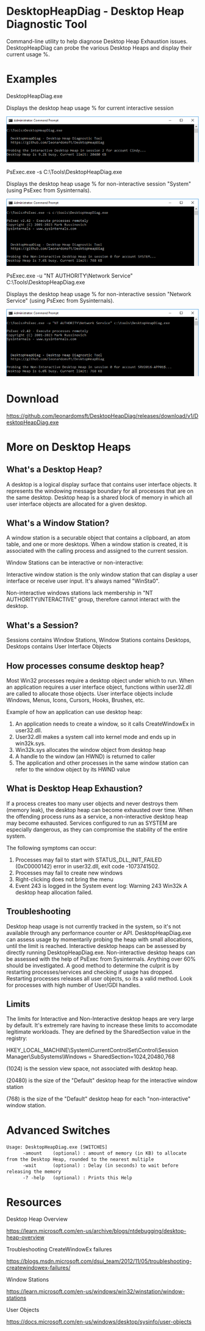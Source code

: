 # DesktopHeapDiag - Desktop Heap Diagnostic Tool

Command-line utility to help diagnose Desktop Heap Exhaustion issues.
DesktopHeapDiag can probe the various Desktop Heaps and display their current usage %.

# Examples

DesktopHeapDiag.exe

Displays the desktop heap usage % for current interactive session

![Alt text](screenshots/image1.png)


PsExec.exe -s C:\Tools\DesktopHeapDiag.exe
	
Displays the desktop heap usage % for non-interactive session "System" (using PsExec from Sysinternals).

![Alt text](screenshots/image2.png)


PsExec.exe -u "NT AUTHORITY\Network Service" C:\Tools\DesktopHeapDiag.exe

Displays the desktop heap usage % for non-interactive session "Network Service" (using PsExec from Sysinternals).

![Alt text](screenshots/image3.png)


# Download

https://github.com/leonardomsft/DesktopHeapDiag/releases/download/v1/DesktopHeapDiag.exe


# More on Desktop Heaps

## What's a Desktop Heap?
A desktop is a logical display surface that contains user interface objects. 
It represents the windowing message boundary for all processes that are on the same desktop.
Desktop heap is a shared block of memory in which all user interface objects are allocated for a given desktop.

## What's a Window Station?
A window station is a securable object that contains a clipboard, an atom table, and one or more desktops.
When a window station is created, it is associated with the calling process and assigned to the current session.

Window Stations can be interactive or non-interactive:

Interactive window station is the only window station that can display a user interface or receive user input. It's always named "WinSta0".

Non-interactive windows stations lack membership in "NT AUTHORITY\INTERACTIVE" group, therefore cannot interact with the desktop.

## What's a Session?
Sessions contains Window Stations, Window Stations contains Desktops, Desktops contains User Interface Objects

## How processes consume desktop heap?
Most Win32 processes require a desktop object under which to run. 
When an application requires a user interface object, functions within user32.dll are called to allocate those objects.
User interface objects include Windows, Menus, Icons, Cursors, Hooks, Brushes, etc.

Example of how an application can use desktop heap:
  1. An application needs to create a window, so it calls CreateWindowEx in user32.dll.
  2. User32.dll makes a system call into kernel mode and ends up in win32k.sys.
  3. Win32k.sys allocates the window object from desktop heap
  4. A handle to the window (an HWND) is returned to caller
  5. The application and other processes in the same window station can refer to the window object by its HWND value

## What is Desktop Heap Exhaustion?
If a process creates too many user objects and never destroys them (memory leak), the desktop heap can become exhausted over time.
When the offending process runs as a service, a non-interactive desktop heap may become exhausted. Services configured to run as SYSTEM are especially dangerous, as they can compromise the stability of the entire system.

The following symptoms can occur:
1. Processes may fail to start with STATUS_DLL_INIT_FAILED (0xC0000142) error in user32.dll, exit code -1073741502.
2. Processes may fail to create new windows
3. Right-clicking does not bring the menu
4. Event 243 is logged in the System event log: Warning 243 Win32k A desktop heap allocation failed. 

## Troubleshooting
Desktop heap usage is not currently tracked in the system, so it's not available through any performance counter or API.
DesktopHeapDiag.exe can assess usage by momentarily probing the heap with small allocations, until the limit is reached.
Interactive desktop heaps can be assessed by directly running DesktopHeapDiag.exe. Non-interactive desktop heaps can be assessed with the help of PsExec from Sysinternals. Anything over 60% should be investigated. A good method to determine the culprit is by restarting processes/services and checking if usage has dropped. Restarting processes releases all user objects, so its a valid method. Look for processes with high number of User/GDI handles.


## Limits

The limits for Interactive and Non-Interactive desktop heaps are very large by default. It's extremely rare having to increase these limits to accomodate legitimate workloads. They are defined by the SharedSection value in the registry:

HKEY_LOCAL_MACHINE\System\CurrentControlSet\Control\Session Manager\SubSystems\Windows = SharedSection=1024,20480,768

(1024) is the session view space, not associated with desktop heap.

(20480) is the size of the "Default" desktop heap for the interactive window station

(768) is the size of the "Default" desktop heap for each "non-interactive" window station.

# Advanced Switches
```
Usage: DesktopHeapDiag.exe [SWITCHES]
      -amount    (optional) : amount of memory (in KB) to allocate from the Desktop Heap, rounded to the nearest multiple
      -wait      (optional) : Delay (in seconds) to wait before releasing the memory
      -? -help   (optional) : Prints this Help
```

# Resources

Desktop Heap Overview

https://learn.microsoft.com/en-us/archive/blogs/ntdebugging/desktop-heap-overview

Troubleshooting CreateWindowEx failures

https://blogs.msdn.microsoft.com/dsui_team/2012/11/05/troubleshooting-createwindowex-failures/

Window Stations

https://learn.microsoft.com/en-us/windows/win32/winstation/window-stations

User Objects

https://docs.microsoft.com/en-us/windows/desktop/sysinfo/user-objects


